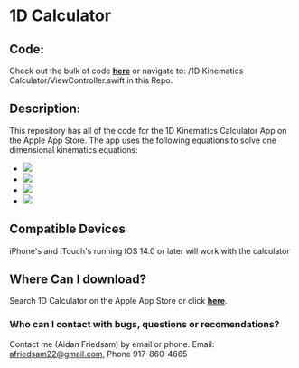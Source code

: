 # 1D Calculator

## Code:
Check out the bulk of code **[here](https://github.com/afriedsam/Physics-Calculator/blob/main/1D%20Kinematics%20Calculator/ViewController.swift)**
or navigate to: /1D Kinematics Calculator/ViewController.swift in this Repo.

## Description:
This repository has all of the code for the 1D Kinematics Calculator App on the Apple App Store. The app uses the following equations to solve one dimensional kinematics equations:
- <img src="https://render.githubusercontent.com/render/math?math=v=v_0+at">
- <img src="https://render.githubusercontent.com/render/math?math=\Delta\x=\frac{v%2Bv_0}{2}t">
- <img src="https://render.githubusercontent.com/render/math?math=\Delta\x=v_0t%2B\frac{1}{2}at^2">
- <img src="https://render.githubusercontent.com/render/math?math=v^2=v_0^2%2B2a\Delta\x$">

## Compatible Devices
iPhone's and iTouch's running IOS 14.0 or later will work with the calculator

## Where Can I download?

Search 1D Calculator on the Apple App Store or click **[here](https://apps.apple.com/us/app/1d-calculator/id1543982187)**.

### Who can I contact with bugs, questions or recomendations?

Contact me (Aidan Friedsam) by email or phone.
Email: [afriedsam22@gmail.com](mailto:afriedsam22@gmail.com),
Phone 917-860-4665
